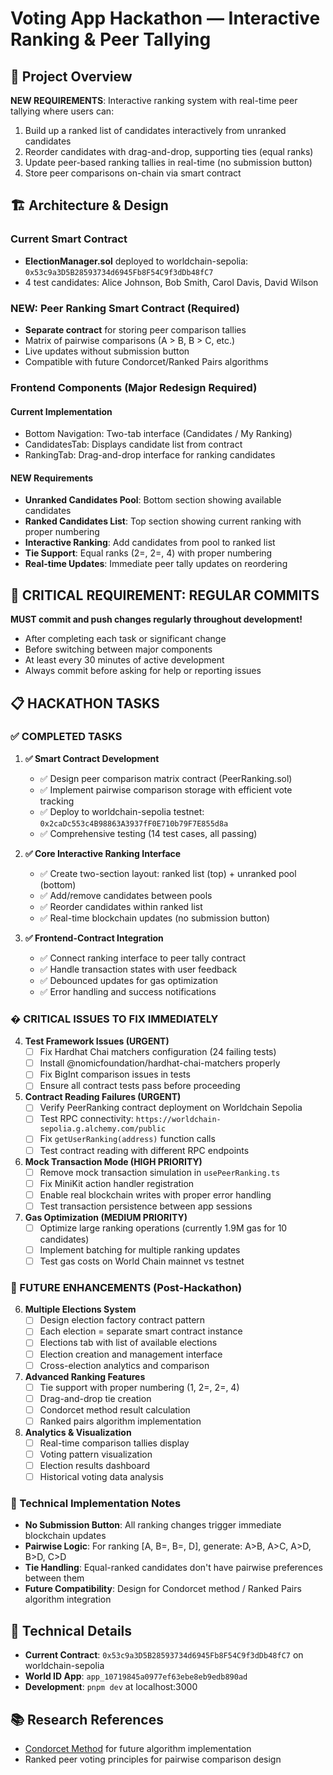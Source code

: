 # Voting App Hackathon — Interactive Ranking & Peer Tallying

## 🎯 Project Overview

**NEW REQUIREMENTS**: Interactive ranking system with real-time peer tallying where users can:

1. Build up a ranked list of candidates interactively from unranked candidates
2. Reorder candidates with drag-and-drop, supporting ties (equal ranks)
3. Update peer-based ranking tallies in real-time (no submission button)
4. Store peer comparisons on-chain via smart contract

## 🏗️ Architecture & Design

### Current Smart Contract

- **ElectionManager.sol** deployed to worldchain-sepolia: `0x53c9a3D5B28593734d6945Fb8F54C9f3dDb48fC7`
- 4 test candidates: Alice Johnson, Bob Smith, Carol Davis, David Wilson

### NEW: Peer Ranking Smart Contract (Required)
- **Separate contract** for storing peer comparison tallies
- Matrix of pairwise comparisons (A > B, B > C, etc.)
- Live updates without submission button
- Compatible with future Condorcet/Ranked Pairs algorithms

### Frontend Components (Major Redesign Required)

#### Current Implementation
- Bottom Navigation: Two-tab interface (Candidates / My Ranking)
- CandidatesTab: Displays candidate list from contract
- RankingTab: Drag-and-drop interface for ranking candidates

#### NEW Requirements
- **Unranked Candidates Pool**: Bottom section showing available candidates
- **Ranked Candidates List**: Top section showing current ranking with proper numbering
- **Interactive Ranking**: Add candidates from pool to ranked list
- **Tie Support**: Equal ranks (2=, 2=, 4) with proper numbering
- **Real-time Updates**: Immediate peer tally updates on reordering

## 🚨 **CRITICAL REQUIREMENT: REGULAR COMMITS**
**MUST commit and push changes regularly throughout development!**
- After completing each task or significant change
- Before switching between major components
- At least every 30 minutes of active development
- Always commit before asking for help or reporting issues

## 📋 HACKATHON TASKS

### ✅ COMPLETED TASKS

1. **✅ Smart Contract Development**
   - ✅ Design peer comparison matrix contract (PeerRanking.sol)
   - ✅ Implement pairwise comparison storage with efficient vote tracking
   - ✅ Deploy to worldchain-sepolia testnet: `0x2caDc553c4B98863A3937fF0E710b79F7E855d8a`
   - ✅ Comprehensive testing (14 test cases, all passing)

2. **✅ Core Interactive Ranking Interface**
   - ✅ Create two-section layout: ranked list (top) + unranked pool (bottom)
   - ✅ Add/remove candidates between pools
   - ✅ Reorder candidates within ranked list
   - ✅ Real-time blockchain updates (no submission button)

3. **✅ Frontend-Contract Integration**
   - ✅ Connect ranking interface to peer tally contract
   - ✅ Handle transaction states with user feedback
   - ✅ Debounced updates for gas optimization
   - ✅ Error handling and success notifications

### � CRITICAL ISSUES TO FIX IMMEDIATELY

4. **Test Framework Issues (URGENT)**
   - [ ] Fix Hardhat Chai matchers configuration (24 failing tests)
   - [ ] Install @nomicfoundation/hardhat-chai-matchers properly
   - [ ] Fix BigInt comparison issues in tests
   - [ ] Ensure all contract tests pass before proceeding

5. **Contract Reading Failures (URGENT)**
   - [ ] Verify PeerRanking contract deployment on Worldchain Sepolia
   - [ ] Test RPC connectivity: `https://worldchain-sepolia.g.alchemy.com/public`
   - [ ] Fix `getUserRanking(address)` function calls
   - [ ] Test contract reading with different RPC endpoints

6. **Mock Transaction Mode (HIGH PRIORITY)**
   - [ ] Remove mock transaction simulation in `usePeerRanking.ts`
   - [ ] Fix MiniKit action handler registration
   - [ ] Enable real blockchain writes with proper error handling
   - [ ] Test transaction persistence between app sessions

7. **Gas Optimization (MEDIUM PRIORITY)**
   - [ ] Optimize large ranking operations (currently 1.9M gas for 10 candidates)
   - [ ] Implement batching for multiple ranking updates
   - [ ] Test gas costs on World Chain mainnet vs testnet

### 🚀 FUTURE ENHANCEMENTS (Post-Hackathon)

6. **Multiple Elections System**
   - [ ] Design election factory contract pattern
   - [ ] Each election = separate smart contract instance
   - [ ] Elections tab with list of available elections
   - [ ] Election creation and management interface
   - [ ] Cross-election analytics and comparison

7. **Advanced Ranking Features**
   - [ ] Tie support with proper numbering (1, 2=, 2=, 4)
   - [ ] Drag-and-drop tie creation
   - [ ] Condorcet method result calculation
   - [ ] Ranked pairs algorithm implementation

8. **Analytics & Visualization**
   - [ ] Real-time comparison tallies display
   - [ ] Voting pattern visualization
   - [ ] Election results dashboard
   - [ ] Historical voting data analysis

### 🔧 Technical Implementation Notes

- **No Submission Button**: All ranking changes trigger immediate blockchain updates
- **Pairwise Logic**: For ranking [A, B=, B=, D], generate: A>B, A>C, A>D, B>D, C>D
- **Tie Handling**: Equal-ranked candidates don't have pairwise preferences between them
- **Future Compatibility**: Design for Condorcet method / Ranked Pairs algorithm integration

## 🔧 Technical Details

- **Current Contract**: `0x53c9a3D5B28593734d6945Fb8F54C9f3dDb48fC7` on worldchain-sepolia
- **World ID App**: `app_10719845a0977ef63ebe8eb9edb890ad`
- **Development**: `pnpm dev` at localhost:3000

## 📚 Research References

- [Condorcet Method](https://en.wikipedia.org/wiki/Condorcet_method) for future algorithm implementation
- Ranked peer voting principles for pairwise comparison design
